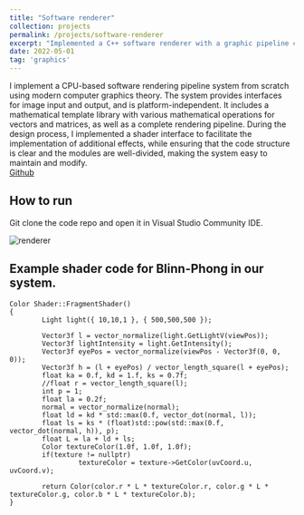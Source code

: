 ```yaml
---
title: "Software renderer"
collection: projects
permalink: /projects/software-renderer
excerpt: "Implemented a C++ software renderer with a graphic pipeline covering shading, texture, shadows, vector calculation, model storage <br/><img src='/images/renderer.png'>"
date: 2022-05-01
tag: 'graphics'
---
```


I implement a CPU-based software rendering pipeline system from scratch using modern computer graphics theory. The system provides interfaces for image input and output, and is platform-independent. It includes a mathematical template library with various mathematical operations for vectors and matrices, as well as a complete rendering pipeline. During the design process, I implemented a shader interface to facilitate the implementation of additional effects, while ensuring that the code structure is clear and the modules are well-divided, making the system easy to maintain and modify.    
[Github](https://github.com/jinjinhe2001/SoftRenderer)
## How to run
Git clone the code repo and open it in Visual Studio Community IDE.

![renderer](http://jinjinhe2001.github.io/images/renderer.png)
## Example shader code for Blinn-Phong in our system.
```
Color Shader::FragmentShader()
{
        Light light({ 10,10,1 }, { 500,500,500 });

        Vector3f l = vector_normalize(light.GetLightV(viewPos));
        Vector3f lightIntensity = light.GetIntensity();
        Vector3f eyePos = vector_normalize(viewPos - Vector3f(0, 0, 0));
        Vector3f h = (l + eyePos) / vector_length_square(l + eyePos);
        float ka = 0.f, kd = 1.f, ks = 0.7f;
        //float r = vector_length_square(l);
        int p = 1;
        float la = 0.2f;
        normal = vector_normalize(normal);
        float ld = kd * std::max(0.f, vector_dot(normal, l));
        float ls = ks * (float)std::pow(std::max(0.f, vector_dot(normal, h)), p);
        float L = la + ld + ls;
        Color textureColor(1.0f, 1.0f, 1.0f);
        if(texture != nullptr)
                 textureColor = texture->GetColor(uvCoord.u, uvCoord.v);
                 
        return Color(color.r * L * textureColor.r, color.g * L * textureColor.g, color.b * L * textureColor.b);
}
```


